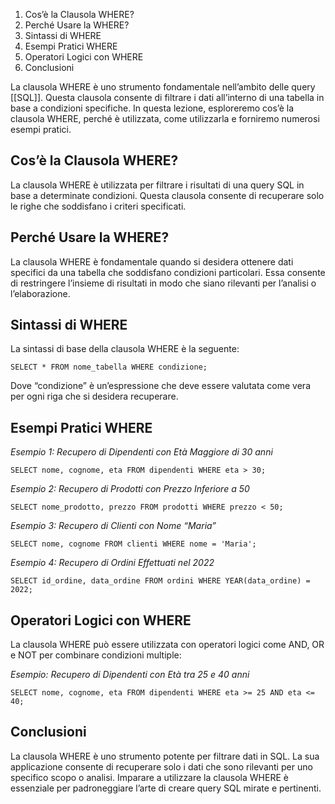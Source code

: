 
1.  Cos’è la Clausola WHERE?
2.  Perché Usare la WHERE?
3.  Sintassi di WHERE
4.  Esempi Pratici WHERE
5.  Operatori Logici con WHERE
6.  Conclusioni

La clausola WHERE è uno strumento fondamentale nell’ambito delle query [[SQL]]. Questa clausola consente di filtrare i dati all’interno di una tabella in base a condizioni specifiche. In questa lezione, esploreremo cos’è la clausola WHERE, perché è utilizzata, come utilizzarla e forniremo numerosi esempi pratici.

Cos’è la Clausola WHERE?
------------------------

La clausola WHERE è utilizzata per filtrare i risultati di una query SQL in base a determinate condizioni. Questa clausola consente di recuperare solo le righe che soddisfano i criteri specificati.

Perché Usare la WHERE?
----------------------

La clausola WHERE è fondamentale quando si desidera ottenere dati specifici da una tabella che soddisfano condizioni particolari. Essa consente di restringere l’insieme di risultati in modo che siano rilevanti per l’analisi o l’elaborazione.

Sintassi di WHERE
-----------------

La sintassi di base della clausola WHERE è la seguente:

```
SELECT * FROM nome_tabella WHERE condizione;
```


Dove “condizione” è un’espressione che deve essere valutata come vera per ogni riga che si desidera recuperare.

Esempi Pratici WHERE
--------------------

_Esempio 1: Recupero di Dipendenti con Età Maggiore di 30 anni_

```
SELECT nome, cognome, eta FROM dipendenti WHERE eta > 30;
```


_Esempio 2: Recupero di Prodotti con Prezzo Inferiore a 50_

```
SELECT nome_prodotto, prezzo FROM prodotti WHERE prezzo < 50;
```


_Esempio 3: Recupero di Clienti con Nome “Maria”_

```
SELECT nome, cognome FROM clienti WHERE nome = 'Maria';
```


_Esempio 4: Recupero di Ordini Effettuati nel 2022_

```
SELECT id_ordine, data_ordine FROM ordini WHERE YEAR(data_ordine) = 2022;
```


Operatori Logici con WHERE
--------------------------

La clausola WHERE può essere utilizzata con operatori logici come AND, OR e NOT per combinare condizioni multiple:

_Esempio: Recupero di Dipendenti con Età tra 25 e 40 anni_

```
SELECT nome, cognome, eta FROM dipendenti WHERE eta >= 25 AND eta <= 40;
```


Conclusioni
-----------

La clausola WHERE è uno strumento potente per filtrare dati in SQL. La sua applicazione consente di recuperare solo i dati che sono rilevanti per uno specifico scopo o analisi. Imparare a utilizzare la clausola WHERE è essenziale per padroneggiare l’arte di creare query SQL mirate e pertinenti.
